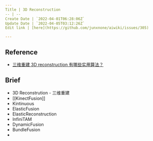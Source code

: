 ```yaml
---
Title | 3D Reconstruction
-- | --
Create Date | `2022-04-01T06:28:06Z`
Update Date | `2022-04-05T03:12:26Z`
Edit link | [here](https://github.com/junxnone/aiwiki/issues/305)

---
```

## Reference
- [三维重建 3D reconstruction 有哪些实用算法？](https://www.zhihu.com/question/29885222)


## Brief
- 3D Reconstrution - 三维重建
- [[KinectFusion]]
- Kintinuous
- ElasticFusion
- ElasticReconstruction
- InfiniTAM
- DynamicFusion
- BundleFusion
- 
